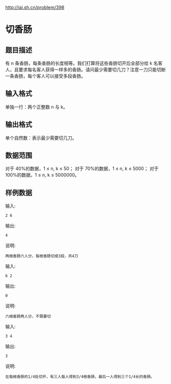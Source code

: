 <http://iai.sh.cn/problem/398>

# 切香肠
## 题目描述
有 n 条香肠，每条香肠的长度相等。我们打算将这些香肠切开后全部分给 k 名客人，且要求每名客人获得一样多的香肠。请问最少需要切几刀？注意一刀只能切断一条香肠，每个客人可以接受多段香肠。

## 输入格式
单独一行：两个正整数 n 与 k。

## 输出格式
单个自然数：表示最少需要切几刀。

## 数据范围
对于 40%的数据，1 ≤ n, k ≤ 50；
对于 70%的数据，1 ≤ n, k ≤ 5000；
对于 100%的数据，1 ≤ n, k ≤ 5000000。

## 样例数据
输入:

```
2 6
```

输出:

```
4
```

说明:

```
两根香肠六人分，每根香肠切成3段，共4刀
```

输入:

```
6 2
```

输出:

```
0
```

说明:

```
六根香肠两人分，不需要切
```

输入:

```
3 4
```

输出:

```
3
```

说明:

```
在每根香肠的1/4处切开，有三人每人得到3/4根香肠，最后一人得到三个1/4长的香肠。
```
